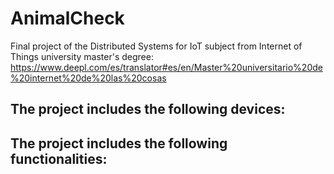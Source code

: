 # AnimalCheck
Final project of the Distributed Systems for IoT subject from Internet of Things university master's degree: https://www.deepl.com/es/translator#es/en/Master%20universitario%20de%20internet%20de%20las%20cosas

## The project includes the following devices:

## The project includes the following functionalities:
